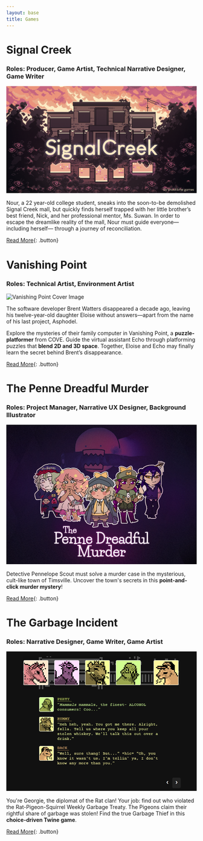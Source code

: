 ```yaml
---
layout: base
title: Games
---
```

# Signal Creek
### Roles: Producer, Game Artist, Technical Narrative Designer, Game Writer
![Signal Creek Cover Image](images/signal_creek_heroimage.png)

Nour, a 22 year-old college student, sneaks into the soon-to-be demolished Signal Creek mall, but quickly finds herself trapped with her little brother’s best friend, Nick, and her professional mentor, Ms. Suwan. In order to escape the dreamlike reality of the mall, Nour must guide everyone—including herself— through a journey of reconciliation.

[Read More](http://snacktimegamestudio.com/signalcreek){: .button}

# Vanishing Point
### Roles: Technical Artist, Environment Artist
![Vanishing Point Cover Image](images/vanishingpointcover.png)

The software developer Brent Watters disappeared a decade ago, leaving his twelve-year-old daughter Eloise without answers––apart from the name of his last project, Asphodel. 

Explore the mysteries of their family computer in Vanishing Point, a **puzzle-platformer** from COVE. Guide the virtual assistant Echo through platforming puzzles that **blend 2D and 3D space**. Together, Eloise and Echo may finally learn the secret behind Brent’s disappearance.

[Read More](vanishingpoint.html){: .button}

# The Penne Dreadful Murder
### Roles: Project Manager, Narrative UX Designer, Background Illustrator
![Penne Dreadful Cover Image](images/penne_thumbnail.png)

Detective Pennelope Scout must solve a murder case in the mysterious, cult-like town of Timsville. Uncover the town's secrets in this **point-and-click murder mystery**!

[Read More](pennedreadful.html){: .button}

# The Garbage Incident
### Roles: Narrative Designer, Game Writer, Game Artist
![Garbage Incident Cover Image](images/garbageincident_thumbnail.png)

You're Georgie, the diplomat of the Rat clan! Your job: find out who violated the Rat-Pigeon-Squirrel Weekly Garbage Treaty. The Pigeons claim their rightful share of garbage was stolen! Find the true Garbage Thief in this **choice-driven Twine game**.

[Read More](garbageincident.html){: .button}
